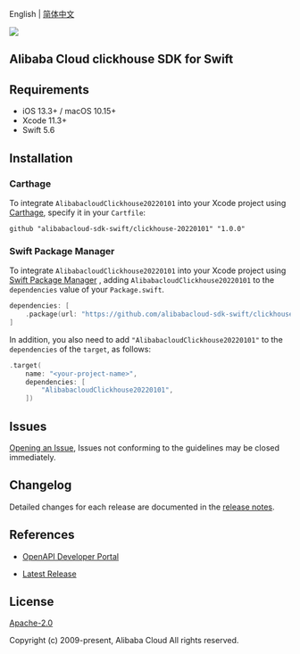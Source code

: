 English | [简体中文](README-CN.md)

![](https://aliyunsdk-pages.alicdn.com/icons/AlibabaCloud.svg)

## Alibaba Cloud clickhouse SDK for Swift

## Requirements

- iOS 13.3+ / macOS 10.15+
- Xcode 11.3+
- Swift 5.6

## Installation

### Carthage

To integrate `AlibabacloudClickhouse20220101` into your Xcode project using [Carthage](https://github.com/Carthage/Carthage), specify it in your `Cartfile`:

```ogdl
github "alibabacloud-sdk-swift/clickhouse-20220101" "1.0.0"
```

### Swift Package Manager

To integrate `AlibabacloudClickhouse20220101` into your Xcode project using [Swift Package Manager](https://swift.org/package-manager/) , adding `AlibabacloudClickhouse20220101` to the `dependencies` value of your `Package.swift`.

```swift
dependencies: [
    .package(url: "https://github.com/alibabacloud-sdk-swift/clickhouse-20220101.git", from: "1.0.0")
]
```

In addition, you also need to add `"AlibabacloudClickhouse20220101"` to the `dependencies` of the `target`, as follows:

```swift
.target(
    name: "<your-project-name>",
    dependencies: [
        "AlibabacloudClickhouse20220101",
    ])
```

## Issues

[Opening an Issue](https://github.com/alibabacloud-sdk-swift/clickhouse-20220101/issues/new), Issues not conforming to the guidelines may be closed immediately.

## Changelog

Detailed changes for each release are documented in the [release notes](./ChangeLog.txt).

## References

* [OpenAPI Developer Portal](https://next.api.alibabacloud.com/home)
- [Latest Release](https://github.com/alibabacloud-sdk-swift/clickhouse-20220101)

## License

[Apache-2.0](http://www.apache.org/licenses/LICENSE-2.0)

Copyright (c) 2009-present, Alibaba Cloud All rights reserved.
